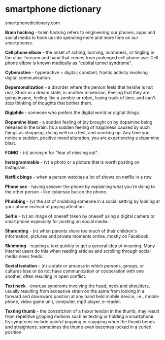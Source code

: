# smartphone dictionary

smartphonedictionary.com

__Brain hacking__ - brain hacking refers to engineering our phones, apps and social media to hook us into spending more and more time on our smartphones.

__Cell phone elbow__ - the onset of aching, burning, numbness, or tingling in the ulnar forearm and hand that comes from prolonged cell phone use. Cell phone elbow is known medically as "cubital tunnel syndrome".

__Cyberactive__ - hyperactive + digital; constant, frantic activity involving digital communication.

__Depersonalization__ - a disorder where the person feels that he/she is not real, Stuck in a dream state, in another dimension, Feeling that they are going insane, feeling like a zombie or robot, losing track of time, and can't stop thinking of thoughts that bother them.

__Digiphile__ - someone who prefers the digital world or digital things.

__Dopamine blast__ - a sudden feeling of joy brought on by dopamine being released in the brain. Its a sudden feeling of happiness caused by such things as shopping, doing well on a test, and smoking up. Any time you notice a sudden, positive mood alteration, you are experiencing a dopamine blast.

__FOMO__ - (n) acronym for "fear of missing out".

__Instagrammable__ - (v) a photo or a picture that is worth posting on Instagram.

__Netflix binge__ - when a person watches a lot of shows on netflix in a row.

__Phone sex__ - having sexover the phone by explaining what you're doing to the other person - like cybersex but on the phone.

__Phubbing__ - (v) the act of snubbing someone in a social setting by looking at your phone instead of paying attention.

__Selfie__ - (v) an image of oneself taken by oneself using a digital camera or smartphone especially for posting on social media.

__Sharenting__ - (n) when parents share too much of their children's information, pictures and private moments online, mostly on Facebook.

__Skimming__ - reading a text quickly to get a general idea of meaning. Many Internet users do this when reading articles and scrolling through social media news feeds. 

__Social isolation__ - (n) a state or process in which persons, groups, or cultures lose or do not have communication or cooperation with one another, often resulting in open conflict.

__Text neck__ - overuse syndrome involving the head, neck and shoulders, usually resulting from excessive strain on the spine from looking in a forward and downward position at any hand held mobile device, i.e., mobile phone, video game unit, computer, mp3 player, e-reader.

__Texting thumb__ - the constriction of a flexor tendon in the thumb, may result from repetitive gripping motions such as texting or holding a smartphone. Its symptoms include painful popping or snapping when the thumb bends and straightens; sometimes the thumb even becomes locked in a curled position.
